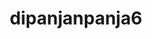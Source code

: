 ---
title: dipanjanpanja6
github: https://github.com/dipanjanpanja6
mode: light
transition: 1s
score: 78.8
archetype:
- Little Bit of Everything
---